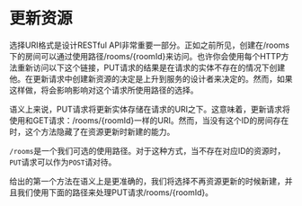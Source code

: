 # 更新资源

选择URI格式是设计RESTful API非常重要一部分。正如之前所见，创建在/rooms下的房间可以通过使用路径/rooms/{roomId}来访问。也许你会使用每个HTTP方法重新访问以下这个链接，PUT请求的结果是在请求的实体不存在的情况下创建他。在更新请求中创建新资源的决定是上升到服务的设计者来决定的。然而，如果这样做，将会影响影响对这个请求所使用路径的选择。

语义上来说，PUT请求将更新实体存储在请求的URI之下。这意味着，更新请求将使用和GET请求：/rooms/{roomId}一样的URI。然而，当没有这个ID的房间存在时，这个方法隐藏了在资源更新时新建的能力。

`/rooms`是一个我们可选的使用路径。对于这种方式，当不存在对应ID的资源时，`PUT`请求可以作为`POST`请对待。

给出的第一个方法在语义上是更准确的，我们将选择不再资源更新的时候新建，并且我们使用下面的路径来处理PUT请求/rooms/{roomId}。

